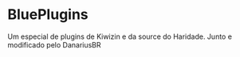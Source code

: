 # BluePlugins
Um especial de plugins de Kiwizin e da source do Haridade. Junto e modificado pelo DanariusBR
